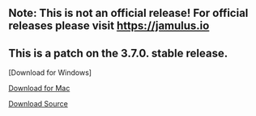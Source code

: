 ## Note: This is not an official release! For official releases please visit https://jamulus.io
## This is a patch on the 3.7.0. stable release.

[Download for Windows]

[Download for Mac](https://github.com/geotechfirst/jamulus/releases/download/r3_7_0_bm1/Jamulus-3.7.0.bookmarks-installer-mac.dmg)

[Download Source](https://github.com/geotechfirst/jamulus/archive/refs/heads/r3_7_0-patch.zip)

